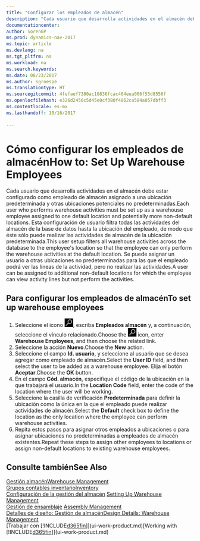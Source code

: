 ```yaml
---
title: "Configurar los empleados de almacén"
description: "Cada usuario que desarrolla actividades en el almacén debe estar configurado como empleado de almacén asignado a una ubicación predeterminada y otras ubicaciones potenciales no predeterminadas."
documentationcenter: 
author: SorenGP
ms.prod: dynamics-nav-2017
ms.topic: article
ms.devlang: na
ms.tgt_pltfrm: na
ms.workload: na
ms.search.keywords: 
ms.date: 08/23/2017
ms.author: sgroespe
ms.translationtype: HT
ms.sourcegitcommit: 4fefaef7380ac10836fcac404eea006f55d8556f
ms.openlocfilehash: e326d2450c5d45e0cf380f4862ca584a057dbff3
ms.contentlocale: es-mx
ms.lasthandoff: 10/16/2017

---
```

# <a name="how-to-set-up-warehouse-employees"></a><span data-ttu-id="afa34-103">Cómo configurar los empleados de almacén</span><span class="sxs-lookup"><span data-stu-id="afa34-103">How to: Set Up Warehouse Employees</span></span>
<span data-ttu-id="afa34-104">Cada usuario que desarrolla actividades en el almacén debe estar configurado como empleado de almacén asignado a una ubicación predeterminada y otras ubicaciones potenciales no predeterminadas.</span><span class="sxs-lookup"><span data-stu-id="afa34-104">Each user who performs warehouse activities must be set up as a warehouse employee assigned to one default location and potentially more non-default locations.</span></span> <span data-ttu-id="afa34-105">Esta configuración de usuario filtra todas las actividades del almacén de la base de datos hasta la ubicación del empleado, de modo que éste sólo puede realizar las actividades de almacén de la ubicación predeterminada.</span><span class="sxs-lookup"><span data-stu-id="afa34-105">This user setup filters all warehouse activities across the database to the employee's location so that the employee can only perform the warehouse activities at the default location.</span></span> <span data-ttu-id="afa34-106">Se puede asignar un usuario a otras ubicaciones no predeterminadas para las que el empleado podrá ver las líneas de la actividad, pero no realizar las actividades.</span><span class="sxs-lookup"><span data-stu-id="afa34-106">A user can be assigned to additional non-default locations for which the employee can view activity lines but not perform the activities.</span></span>

## <a name="to-set-up-warehouse-employees"></a><span data-ttu-id="afa34-107">Para configurar los empleados de almacén</span><span class="sxs-lookup"><span data-stu-id="afa34-107">To set up warehouse employees</span></span>  
1.  <span data-ttu-id="afa34-108">Seleccione el icono ![Buscar página o informe](media/ui-search/search_small.png "icono Buscar página o informe"), escriba **Empleados almacén** y, a continuación, seleccione el vínculo relacionado.</span><span class="sxs-lookup"><span data-stu-id="afa34-108">Choose the ![Search for Page or Report](media/ui-search/search_small.png "Search for Page or Report icon") icon, enter **Warehouse Employees**, and then choose the related link.</span></span>  
2. <span data-ttu-id="afa34-109">Seleccione la acción **Nuevo**.</span><span class="sxs-lookup"><span data-stu-id="afa34-109">Choose the **New** action.</span></span>  
3. <span data-ttu-id="afa34-110">Seleccione el campo **Id. usuario**, y seleccione al usuario que se desea agregar como empleado de almacén.</span><span class="sxs-lookup"><span data-stu-id="afa34-110">Select the **User ID** field, and then select the user to be added as a warehouse employee.</span></span> <span data-ttu-id="afa34-111">Elija el botón **Aceptar**.</span><span class="sxs-lookup"><span data-stu-id="afa34-111">Choose the **OK** button.</span></span>  
6.  <span data-ttu-id="afa34-112">En el campo **Cód. almacén**, especifique el código de la ubicación en la que trabajará el usuario.</span><span class="sxs-lookup"><span data-stu-id="afa34-112">In the **Location Code** field, enter the code of the location where the user will be working.</span></span>  
7.  <span data-ttu-id="afa34-113">Seleccione la casilla de verificación **Predeterminada** para definir la ubicación como la única en la que el empleado puede realizar actividades de almacén.</span><span class="sxs-lookup"><span data-stu-id="afa34-113">Select the **Default** check box to define the location as the only location where the employee can perform warehouse activities.</span></span>  
8.  <span data-ttu-id="afa34-114">Repita estos pasos para asignar otros empleados a ubicaciones o para asignar ubicaciones no predeterminadas a empleados de almacén existentes.</span><span class="sxs-lookup"><span data-stu-id="afa34-114">Repeat these steps to assign other employees to locations or assign non-default locations to existing warehouse employees.</span></span>  

## <a name="see-also"></a><span data-ttu-id="afa34-115">Consulte también</span><span class="sxs-lookup"><span data-stu-id="afa34-115">See Also</span></span>  
[<span data-ttu-id="afa34-116">Gestión almacén</span><span class="sxs-lookup"><span data-stu-id="afa34-116">Warehouse Management</span></span>](warehouse-manage-warehouse.md)  
[<span data-ttu-id="afa34-117">Grupos contables inventario</span><span class="sxs-lookup"><span data-stu-id="afa34-117">Inventory</span></span>](inventory-manage-inventory.md)  
<span data-ttu-id="afa34-118">[Configuración de la gestión del almacén](warehouse-setup-warehouse.md)   </span><span class="sxs-lookup"><span data-stu-id="afa34-118">[Setting Up Warehouse Management](warehouse-setup-warehouse.md)   </span></span>  
<span data-ttu-id="afa34-119">[Gestión de ensamblaje](assembly-assemble-items.md)  </span><span class="sxs-lookup"><span data-stu-id="afa34-119">[Assembly Management](assembly-assemble-items.md)  </span></span>  
[<span data-ttu-id="afa34-120">Detalles de diseño: Gestión de almacén</span><span class="sxs-lookup"><span data-stu-id="afa34-120">Design Details: Warehouse Management</span></span>](design-details-warehouse-management.md)  
<span data-ttu-id="afa34-121">[Trabajar con [!INCLUDE[d365fin](includes/d365fin_md.md)]](ui-work-product.md)</span><span class="sxs-lookup"><span data-stu-id="afa34-121">[Working with [!INCLUDE[d365fin](includes/d365fin_md.md)]](ui-work-product.md)</span></span>  

